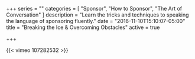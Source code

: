 +++
series = ""
categories = [
  "Sponsor",
  "How to Sponsor",
  "The Art of Conversation"
]
description = "Learn the tricks and techniques to speaking the language of sponsoring fluently."
date = "2016-11-10T15:10:07-05:00"
title = "Breaking the Ice & Overcoming Obstacles"
active = true

+++

{{< vimeo 107282532 >}}
